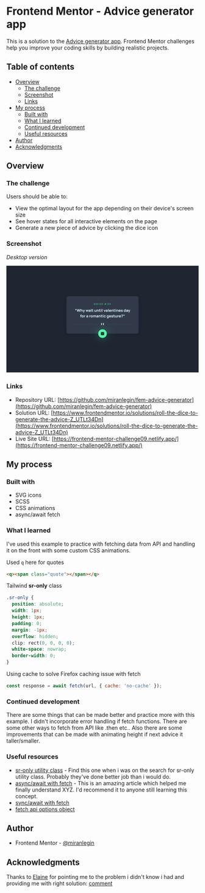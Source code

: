 # Frontend Mentor - Advice generator app

This is a solution to the [Advice generator app](https://www.frontendmentor.io/challenges/advice-generator-app-QdUG-13db). Frontend Mentor challenges help you improve your coding skills by building realistic projects.

## Table of contents

- [Overview](#overview)
  - [The challenge](#the-challenge)
  - [Screenshot](#screenshot)
  - [Links](#links)
- [My process](#my-process)
  - [Built with](#built-with)
  - [What I learned](#what-i-learned)
  - [Continued development](#continued-development)
  - [Useful resources](#useful-resources)
- [Author](#author)
- [Acknowledgments](#acknowledgments)

## Overview

### The challenge

Users should be able to:

- View the optimal layout for the app depending on their device's screen size
- See hover states for all interactive elements on the page
- Generate a new piece of advice by clicking the dice icon

### Screenshot

_Desktop version_

![](screenshots/desktop-screenshot.png)

### Links

- Repository URL: [https://github.com/miranlegin/fem-advice-generator](https://github.com/miranlegin/fem-advice-generator)
- Solution URL: [https://www.frontendmentor.io/solutions/roll-the-dice-to-generate-the-advice-Z_UTLt34Dn](https://www.frontendmentor.io/solutions/roll-the-dice-to-generate-the-advice-Z_UTLt34Dn)
- Live Site URL: [https://frontend-mentor-challenge09.netlify.app/](https://frontend-mentor-challenge09.netlify.app/)

## My process

### Built with

- SVG icons
- SCSS
- CSS animations
- async/await fetch

### What I learned

I've used this example to practice with fetching data from API and handling it on the front with some custom CSS animations.

Used `q` here for quotes

```html
<q><span class="quote"></span></q>
```

Tailwind **sr-only** class

```css
.sr-only {
  position: absolute;
  width: 1px;
  height: 1px;
  padding: 0;
  margin: -1px;
  overflow: hidden;
  clip: rect(0, 0, 0, 0);
  white-space: nowrap;
  border-width: 0;
}
```

Using cache to solve Firefox caching issue with fetch

```js
const response = await fetch(url, { cache: 'no-cache' });
```

### Continued development

There are some things that can be made better and practice more with this example. I didn't incorporate error handling if fetch functions. There are some other ways to fetch from API like .then etc.. Also there are some improvements that can be made with animating height if next advice it taller/smaller.

### Useful resources

- [sr-only utility class](https://tailwindcss.com/docs/screen-readers) - Find this one when i was on the search for sr-only utility class. Probably they've done better job than i would do.
- [async/await with fetch](https://dmitripavlutin.com/javascript-fetch-async-await/) - This is an amazing article which helped me finally understand XYZ. I'd recommend it to anyone still learning this concept.
- [sync/await with fetch](https://rapidapi.com/guides/fetch-api-async-await#using-asyncawait)
- [fetch api options object](https://javascript.info/fetch-api#cache)

## Author

- Frontend Mentor - [@miranlegin](https://www.frontendmentor.io/profile/miranlegin)

## Acknowledgments

Thanks to [Elaine](https://www.frontendmentor.io/profile/elaineleung) for pointing me to the problem i didn't know i had and providing me with right solution: [comment](https://www.frontendmentor.io/solutions/roll-the-dice-to-generate-the-advice-Z_UTLt34Dn#comment-631d1def84afb78b1732578a)
